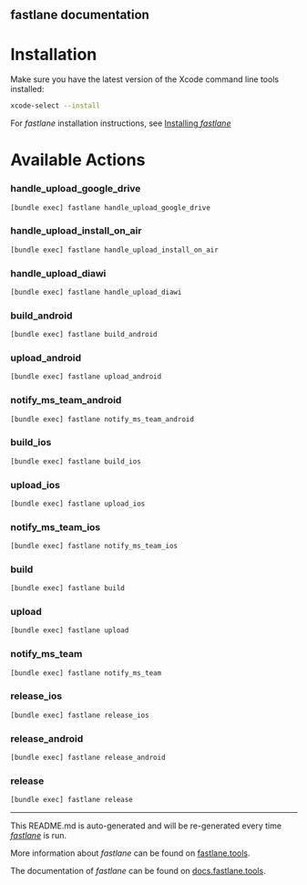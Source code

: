 fastlane documentation
----

# Installation

Make sure you have the latest version of the Xcode command line tools installed:

```sh
xcode-select --install
```

For _fastlane_ installation instructions, see [Installing _fastlane_](https://docs.fastlane.tools/#installing-fastlane)

# Available Actions

### handle_upload_google_drive

```sh
[bundle exec] fastlane handle_upload_google_drive
```



### handle_upload_install_on_air

```sh
[bundle exec] fastlane handle_upload_install_on_air
```



### handle_upload_diawi

```sh
[bundle exec] fastlane handle_upload_diawi
```



### build_android

```sh
[bundle exec] fastlane build_android
```



### upload_android

```sh
[bundle exec] fastlane upload_android
```



### notify_ms_team_android

```sh
[bundle exec] fastlane notify_ms_team_android
```



### build_ios

```sh
[bundle exec] fastlane build_ios
```



### upload_ios

```sh
[bundle exec] fastlane upload_ios
```



### notify_ms_team_ios

```sh
[bundle exec] fastlane notify_ms_team_ios
```



### build

```sh
[bundle exec] fastlane build
```



### upload

```sh
[bundle exec] fastlane upload
```



### notify_ms_team

```sh
[bundle exec] fastlane notify_ms_team
```



### release_ios

```sh
[bundle exec] fastlane release_ios
```



### release_android

```sh
[bundle exec] fastlane release_android
```



### release

```sh
[bundle exec] fastlane release
```



----

This README.md is auto-generated and will be re-generated every time [_fastlane_](https://fastlane.tools) is run.

More information about _fastlane_ can be found on [fastlane.tools](https://fastlane.tools).

The documentation of _fastlane_ can be found on [docs.fastlane.tools](https://docs.fastlane.tools).
